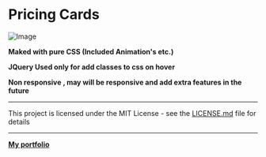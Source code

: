 # Pricing Cards

![Image](http://g.recordit.co/wmWLQUNWX4.gif)

**Maked with pure CSS (Included Animation's etc.)**

**JQuery Used only for add classes to css on hover**

**Non responsive , may will be responsive and add extra features in the future**

---

This project is licensed under the MIT License - see the [LICENSE.md](https://github.com/skino0/Pricing-Cards-Pure-CSS/blob/master/license.md) file for details

---

[**My portfolio**](https://www.skino0.com)

